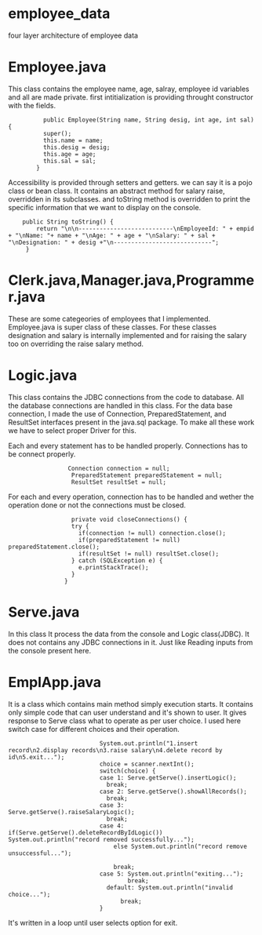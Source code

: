 # employee_data
four layer architecture of employee data
# Employee.java
 This class contains the employee name, age, salray, employee id variables and all are made private.
 first intitialization is providing throught constructor with the fields.
            
              public Employee(String name, String desig, int age, int sal) {
              super();
              this.name = name;
              this.desig = desig;
              this.age = age;
              this.sal = sal;
            }

 Accessibility is provided through setters and getters. we can say it is a pojo class or bean class.
 It contains an abstract method for salary raise, overridden in its subclasses.
 and toString method is overridden to print the specific information that we want to display on the console.
 
        public String toString() {
		    return "\n\n---------------------------\nEmployeeId: " + empid + "\nName: "+ name + "\nAge: " + age + "\nSalary: " + sal + "\nDesignation: " + desig +"\n----------------------------";
	     }
       
 # Clerk.java,Manager.java,Programmer.java
 These are some categeories of employees that I implemented. Employee.java is super class of these classes.
 For these classes designation and salary is internally implemented and for raising the salary too on overriding the raise salary method.
 
 # Logic.java
 This class contains the JDBC connections from the code to database. All the database connections are handled in this class.
 For the data base connection, I made the use of Connection, PreparedStatement, and ResultSet interfaces present in the java.sql package.
 To make all these work we have to select proper Driver for this.
 
 Each and every statement has to be handled properly. Connections has to be connect properly.
                     
                     Connection connection = null;
                      PreparedStatement preparedStatement = null;
                      ResultSet resultSet = null;
                    
 For each and every operation, connection has to be handled and wether the operation done or not the connections must be closed.
 
                      private void closeConnections() {
                      try {
                        if(connection != null) connection.close();
                        if(preparedStatement != null) preparedStatement.close();
                        if(resultSet != null) resultSet.close();
                      } catch (SQLException e) {
                        e.printStackTrace();
                      }
                    }
                    
 # Serve.java
 In this class It process the data from the console and Logic class(JDBC).
 It does not contains any JDBC connections in it.
 Just like Reading inputs from the console present here.
 
 # EmplApp.java
 It is a class which contains main method simply execution starts. 
 It contains only simple code that can user understand and it's shown to user.
 It gives response to Serve class what to operate as per user choice.
 I used here switch case for different choices and their operation.
 
                              System.out.println("1.insert record\n2.display records\n3.raise salary\n4.delete record by id\n5.exit...");
                              choice = scanner.nextInt();
                              switch(choice) {
                              case 1: Serve.getServe().insertLogic();
                                break;
                              case 2: Serve.getServe().showAllRecords();
                                break;
                              case 3:	Serve.getServe().raiseSalaryLogic();
                                break;
                              case 4: if(Serve.getServe().deleteRecordByIdLogic()) System.out.println("record removed successfully...");
                                  else System.out.println("record remove unsuccessful..."); 

                                  break;
                              case 5: System.out.println("exiting...");
                                      break;
                                default: System.out.println("invalid choice..."); 
                                    break;
                              }
                              
  It's written in a loop until user selects option for exit.
  
       
